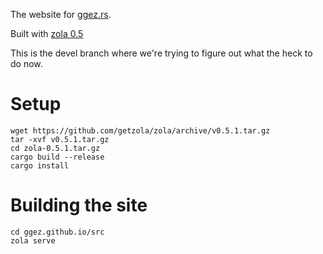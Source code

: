 The website for [ggez.rs](http://ggez.rs).

Built with [zola 0.5](https://github.com/getzola/zola/releases)

This is the devel branch where we're trying to figure out what
the heck to do now.

# Setup


```
wget https://github.com/getzola/zola/archive/v0.5.1.tar.gz
tar -xvf v0.5.1.tar.gz
cd zola-0.5.1.tar.gz
cargo build --release
cargo install
```

# Building the site

```
cd ggez.github.io/src
zola serve
```
